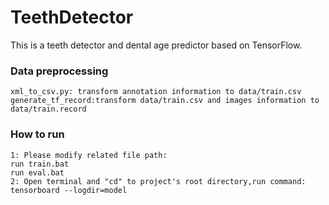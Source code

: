 # TeethDetector
This is a teeth detector and dental age predictor based on TensorFlow.

### Data preprocessing
```
xml_to_csv.py: transform annotation information to data/train.csv
generate_tf_record:transform data/train.csv and images information to data/train.record
```
### How to run
```
1: Please modify related file path:
run train.bat
run eval.bat
2: Open terminal and "cd" to project's root directory,run command:
tensorboard --logdir=model
```
